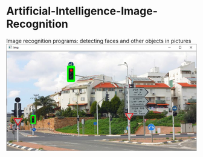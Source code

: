 # Artificial-Intelligence-Image-Recognition
Image recognition programs: detecting faces and other objects in pictures
![result of running image recognition program](https://raw.githubusercontent.com/skeitel/Artificial-Intelligence-Image-Recognition/master/red_lights_identified.jpg)
